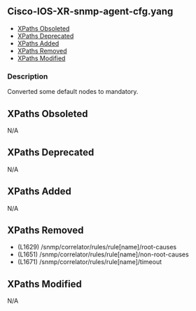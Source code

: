 ## Cisco-IOS-XR-snmp-agent-cfg.yang

- [XPaths Obsoleted](#xpaths-obsoleted)
- [XPaths Deprecated](#xpaths-deprecated)
- [XPaths Added](#xpaths-added)
- [XPaths Removed](#xpaths-removed)
- [XPaths Modified](#xpaths-modified)

### Description

Converted some default nodes to mandatory.

## XPaths Obsoleted

N/A

## XPaths Deprecated

N/A

## XPaths Added

N/A

## XPaths Removed

- (L1629)	/snmp/correlator/rules/rule[name]/root-causes
- (L1651)	/snmp/correlator/rules/rule[name]/non-root-causes
- (L1671)	/snmp/correlator/rules/rule[name]/timeout

## XPaths Modified

N/A

